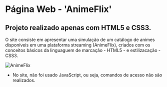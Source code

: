 # Página Web - 'AnimeFlix'
## Projeto realizado apenas com HTML5 e CSS3.

O site consiste em apresentar uma simulação de um catálogo de animes disponíveis em uma plataforma streaming (AnimeFlix), 
criados com os conceitos básicos da linguaguem de marcação - HTML5 - e estilizacação - CSS3.

![AnimeFlix](https://github.com/joelrodriguesvieira/Site-Catalogo-Anime/assets/116133750/983d5d95-67cc-4b41-b3ae-d995b4957a0c)


* No site, não foi usado JavaScript, ou seja, comandos de acesso não são realizados.
